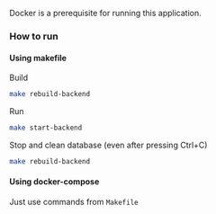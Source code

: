 Docker is a prerequisite for running this application.

### How to run

#### Using makefile
Build
```bash
make rebuild-backend
```

Run
```bash
make start-backend
```

Stop and clean database (even after pressing Ctrl+C)
```bash
make rebuild-backend
```

#### Using docker-compose
Just use commands from `Makefile`
